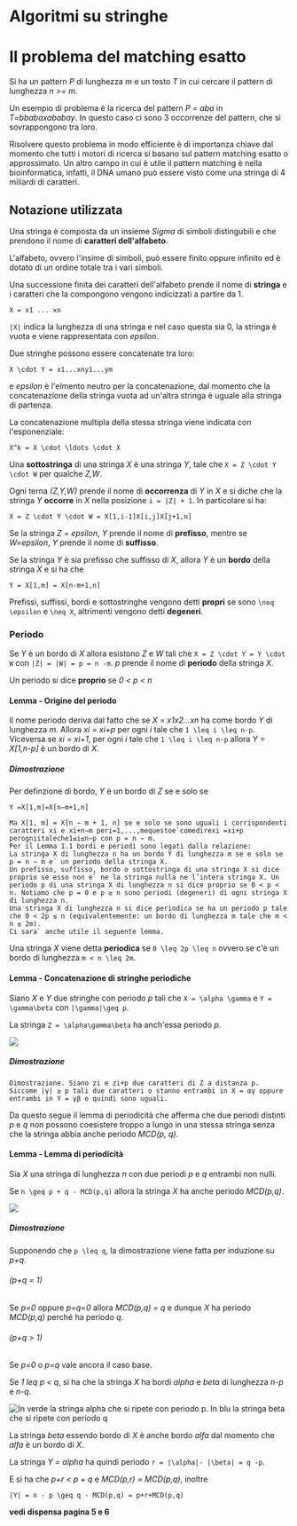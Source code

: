 # Algoritmi su stringhe

# Il problema del matching esatto

Si ha un pattern *P* di lunghezza *m* e un testo *T* in cui cercare il pattern di lunghezza *n >= m*.

Un esempio di problema è la ricerca del pattern *P = aba* in *T=bbabaxababay*. In questo caso ci sono 3 occorrenze del pattern, che si sovrappongono tra loro.

Risolvere questo problema in modo efficiente è di importanza chiave dal momento che tutti i motori di ricerca si basano sul pattern matching esatto o approssimato.
Un altro campo in cui è utile il pattern matching è nella bioinformatica, infatti, il DNA umano può essere visto come una stringa di 4 miliardi di caratteri.

## Notazione utilizzata

Una stringa è composta da un insieme *Sigma* di simboli distingubili e che prendono il nome di **caratteri dell'alfabeto**.

L'alfabeto, ovvero l'insime di simboli, può essere finito oppure infinito ed è dotato di un ordine totale tra i vari simboli.

Una successione finita dei caratteri dell'alfabeto prende il nome di **stringa** e i caratteri che la compongono vengono indicizzati a partire da 1.

```
X = x1 ... xn
```

`|X|` indica la lunghezza di una stringa e nel caso questa sia 0, la stringa è vuota e viene rappresentata con *epsilon*.

Due stringhe possono essere concatenate tra loro:

```
X \cdot Y = x1...xny1...ym
```

e *epsilon* è l'elmento neutro per la concatenazione, dal momento che la concatenazione della stringa vuota ad un'altra stringa è uguale alla stringa di partenza.

La concatenazione multipla della stessa stringa viene indicata con l'esponenziale:

```
X^k = X \cdot \ldots \cdot X
```

Una **sottostringa** di una stringa *X* è una stringa *Y*, tale che `X = Z \cdot Y \cdot W` per qualche *Z,W*.

Ogni terna *(Z,Y,W)* prende il nome di **occorrenza** di *Y* in *X* e si diche che la stringa *Y* **occorre** in *X* nella posizione `i = |Z| + 1`.
In particolare si ha:

```
X = Z \cdot Y \cdot W = X[1,i-1]X[i,j]X[j+1,n]
```

Se la stringa *Z = epsilon*, *Y* prende il nome di **prefisso**, mentre se *W=epsilon*, *Y* prende il nome di **suffisso**.

Se la stringa *Y* è sia prefisso che suffisso di *X*, allora *Y* è un **bordo** della stringa *X* e si ha che

```
Y = X[1,m] = X[n-m+1,n]
```

Prefissi, suffissi, bordi e sottostringhe vengono detti **propri** se sono `\neq \epsilon` e `\neq X`, altrimenti vengono detti **degeneri**.

### Periodo

Se *Y* è un bordo di *X* allora esistono *Z* e *W* tali che `X = Z \cdot Y = Y \cdot W` con `|Z| = |W| = p = n -m`.
*p* prende il nome di **periodo** della stringa *X*.

Un periodo si dice **proprio** se *0 < p < n*

#### Lemma - Origine del periodo

Il nome periodo deriva dal fatto che se *X = x1x2...xn* ha come bordo *Y* di lunghezza *m*. Allora *xi = xi+p* per ogni *i* tale che `1 \leq i \leq n-p`. Viceversa se *xi = xi+1*, per ogni *i* tale che `1 \leq i \leq n-p` allora *Y = X[1,n-p]* è un bordo di *X*.

##### Dimostrazione

Per definzione di bordo, *Y* è un bordo di *Z* se e solo se

```
Y =X[1,m]=X[n−m+1,n]
```

```
Ma X[1, m] = X[n − m + 1, n] se e solo se sono uguali i corrispondenti caratteri xi e xi+n−m peri=1,...,mequestoe`comedirexi =xi+p perogniitaleche1≤i≤n−p con p = n − m.Per il Lemma 1.1 bordi e periodi sono legati dalla relazione:La stringa X di lunghezza n ha un bordo Y di lunghezza m se e solo sep = n − m e` un periodo della stringa X.Un prefisso, suffisso, bordo o sottostringa di una stringa X si dice proprio se esso non e` ne la stringa nulla ne l’intera stringa X. Un periodo p di una stringa X di lunghezza n si dice proprio se 0 < p < n. Notiamo che p = 0 e p ≥ n sono periodi (degeneri) di ogni stringa X di lunghezza n.Una stringa X di lunghezza n si dice periodica se ha un periodo p tale che 0 < 2p ≤ n (equivalentemente: un bordo di lunghezza m tale che m < n ≤ 2m).Ci sara` anche utile il seguente lemma.
```

Una stringa *X* viene detta **periodica** se `0 \leq 2p \leq n` ovvero se c'è un bordo di lunghezza `m < n \leq 2m`.

#### Lemma - Concatenazione di stringhe periodiche

Siano *X* e *Y* due stringhe con periodo *p* tali che `X = \alpha \gamma` e `Y = \gamma\beta` con `|\gamma|\geq p`.

La stringa `Z = \alpha\gamma\beta` ha anch'essa periodo *p*.

![](./immagini/l10-fig1.png)

##### Dimostrazione

```
Dimostrazione. Siano zi e zi+p due caratteri di Z a distanza p. Siccome |γ| ≥ p tali due caratteri o stanno entrambi in X = αγ oppure entrambi in Y = γβ e quindi sono uguali.
```
Da questo segue il lemma di periodicità che afferma che due periodi distinti *p* e *q* non possono coesistere troppo a lungo in una stessa stringa senza che la stringa abbia anche periodo *MCD(p, q)*.

#### Lemma - Lemma di periodicità

Sia *X* una stringa di lunghezza *n* con due periodi *p* e *q* entrambi non nulli.

Se `n \geq p + q - MCD(p,q)` allora la stringa *X* ha anche periodo *MCD(p,q)*.

![](./immagini/l10-fig2.png)

##### Dimostrazione

Supponendo che `p \leq q`, la dimostrazione viene fatta per induzione su *p+q*.

###### (p+q = 1) 
Se *p=0* oppure *p=q=0* allora *MCD(p,q) = q* e dunque *X* ha periodo *MCD(p,q)* perché ha periodo *q*.

###### (p+q > 1)

Se *p=0* o *p=q* vale ancora il caso base.

Se *1 leq p < q*, si ha che la stringa *X* ha bordi *alpha* e *beta* di lunghezza *n-p* e *n-q*.

![In verde la stringa *alpha* che si ripete con periodo *p*. In blu la stringa *beta* che si ripete con periodo *q*](./immagini/l10-fig3.png)

La stringa *beta* essendo bordo di *X* è anche bordo *alfa* dal momento che *alfa* è un bordo di *X*.

La stringa *Y = alpha* ha quindi periodo `r = |\alpha|- |\beta| = q -p`.

E si ha che *p+r < p + q* e *MCD(p,r) = MCD(p,q)*, inoltre

```
|Y| = n - p \geq q - MCD(p,q) = p+r+MCD(p,q)
```

**vedi dispensa pagina 5 e 6**